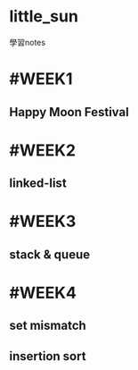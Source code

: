 # little_sun
學習notes

#WEEK1
=
Happy Moon Festival
-

#WEEK2
=
linked-list
  -

#WEEK3
=
stack &  queue
  -

#WEEK4
=
set mismatch
  -
insertion sort
  -
